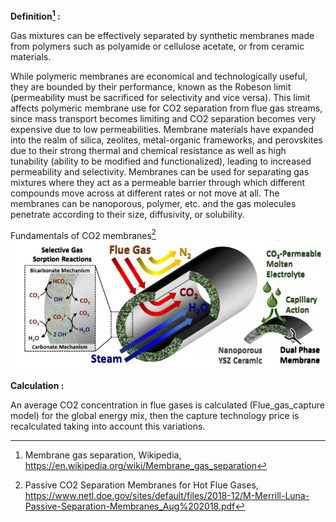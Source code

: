 **Definition[^1] :**

Gas mixtures can be effectively separated by synthetic membranes made from polymers such as polyamide or cellulose acetate, or from ceramic materials.

While polymeric membranes are economical and technologically useful, they are bounded by their performance, known as the Robeson limit (permeability must be sacrificed for selectivity and vice versa). This limit affects polymeric membrane use for CO2 separation from flue gas streams, since mass transport becomes limiting and CO2 separation becomes very expensive due to low permeabilities. Membrane materials have expanded into the realm of silica, zeolites, metal-organic frameworks, and perovskites due to their strong thermal and chemical resistance as well as high tunability (ability to be modified and functionalized), leading to increased permeability and selectivity. Membranes can be used for separating gas mixtures where they act as a permeable barrier through which different compounds move across at different rates or not move at all. The membranes can be nanoporous, polymer, etc. and the gas molecules penetrate according to their size, diffusivity, or solubility.

Fundamentals of CO2 membranes[^2]
![](membranes.PNG)

**Calculation :**

An average CO2 concentration in flue gases is calculated (Flue_gas_capture model) for the global energy mix, then the capture technology price is recalculated taking into account this variations.

[^1]: Membrane gas separation, Wikipedia, https://en.wikipedia.org/wiki/Membrane_gas_separation
[^2]: Passive CO2 Separation Membranes for Hot Flue Gases, https://www.netl.doe.gov/sites/default/files/2018-12/M-Merrill-Luna-Passive-Separation-Membranes_Aug%202018.pdf
[^3]: A sequential approach for the economic evaluation of new CO2 capture technologies for power plants, https://www.sciencedirect.com/science/article/pii/S1750583618307461?via%3Dihub
